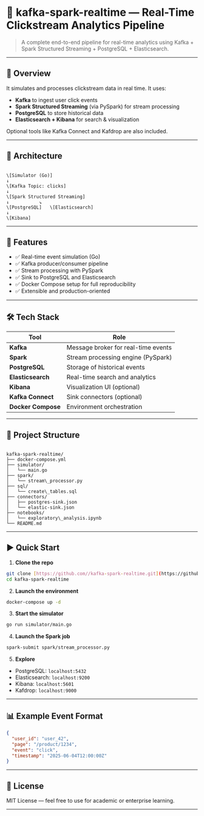 # 📡 kafka-spark-realtime — Real-Time Clickstream Analytics Pipeline

> A complete end-to-end pipeline for real-time analytics using Kafka + Spark Structured Streaming + PostgreSQL + Elasticsearch.

---

## 📌 Overview

It simulates and processes clickstream data in real time. It uses:

- **Kafka** to ingest user click events
- **Spark Structured Streaming** (via PySpark) for stream processing
- **PostgreSQL** to store historical data
- **Elasticsearch + Kibana** for search & visualization

Optional tools like Kafka Connect and Kafdrop are also included.

---

## 🧱 Architecture

```

\[Simulator (Go)]
↓
\[Kafka Topic: clicks]
↓
\[Spark Structured Streaming]
↓           ↘
\[PostgreSQL]   \[Elasticsearch]
↓
\[Kibana]

```

---

## 🚀 Features

- ✅ Real-time event simulation (Go)
- ✅ Kafka producer/consumer pipeline
- ✅ Stream processing with PySpark
- ✅ Sink to PostgreSQL and Elasticsearch
- ✅ Docker Compose setup for full reproducibility
- ✅ Extensible and production-oriented

---

## 🛠️ Tech Stack

| Tool              | Role                                |
|-------------------|-------------------------------------|
| **Kafka**         | Message broker for real-time events |
| **Spark**         | Stream processing engine (PySpark)  |
| **PostgreSQL**    | Storage of historical events        |
| **Elasticsearch** | Real-time search and analytics      |
| **Kibana**        | Visualization UI (optional)         |
| **Kafka Connect** | Sink connectors (optional)          |
| **Docker Compose**| Environment orchestration           |

---

## 📂 Project Structure

```

kafka-spark-realtime/
├── docker-compose.yml
├── simulator/
│   └── main.go
├── spark/
│   └── stream\_processor.py
├── sql/
│   └── create\_tables.sql
├── connectors/
│   ├── postgres-sink.json
│   └── elastic-sink.json
├── notebooks/
│   └── exploratory\_analysis.ipynb
└── README.md

````

---

## ▶️ Quick Start

1. **Clone the repo**
```bash
git clone [https://github.com//kafka-spark-realtime.git](https://github.com/Yurhigz/kafka-spark-realtime.git)
cd kafka-spark-realtime
````

2. **Launch the environment**

```bash
docker-compose up -d
```

3. **Start the simulator**

```bash
go run simulator/main.go

```

4. **Launch the Spark job**

```bash
spark-submit spark/stream_processor.py
```

5. **Explore**

* PostgreSQL: `localhost:5432`
* Elasticsearch: `localhost:9200`
* Kibana: `localhost:5601`
* Kafdrop: `localhost:9000`

---

## 📊 Example Event Format

```json
{
  "user_id": "user_42",
  "page": "/product/1234",
  "event": "click",
  "timestamp": "2025-06-04T12:00:00Z"
}
```

---

## 🤝 License

MIT License — feel free to use for academic or enterprise learning.

---
